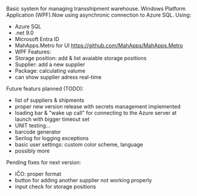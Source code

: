 Basic system for managing transshipment warehouse. Windows Platform Application (WPF).Now using asynchronic connection to Azure SQL.
Using: 
  - Azure SQL
  - .net 9.0
  - Microsoft Entra ID
  - MahApps.Metro for UI https://github.com/MahApps/MahApps.Metro
  - WPF
Features:
  - Storage position: add & list avaiable storage positions
  - Supplier: add a new supplier
  - Package: calculating valume
  - can show supplier adress real-time
    
Future featurs planned (TODO):
  - list of suppliers & shipments
  - proper new version release with secrets management implemented
  - loading bar & "wake up call" for connecting to the Azure server at launch with bigger timeout set
  - UNIT testing...
  - barcode generator
  - Serilog for logging exceptions
  - basic user settings: custom color scheme, language
  - possibly more

Pending fixes for next version:
  - IČO: proper format
  - button for adding another supplier not working properly
  - input check for storage positions

